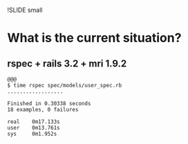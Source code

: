 !SLIDE small

# What is the current situation?
## rspec + rails 3.2 + mri 1.9.2

	@@@ 
	$ time rspec spec/models/user_spec.rb 
	..................

	Finished in 0.30338 seconds
	18 examples, 0 failures

	real	0m17.133s
	user	0m13.761s
	sys		0m1.952s

